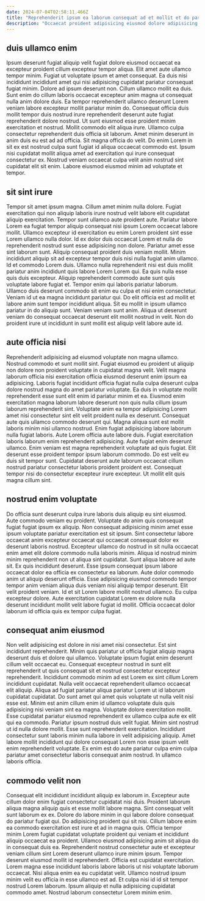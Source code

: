 ```yaml
---
date: 2024-07-04T02:58:11.466Z
title: "Reprehenderit ipsum ea laborum consequat ad et mollit et do pariatur cillum dolor culpa pariatur."
description: "Occaecat proident adipisicing eiusmod dolore adipisicing minim consectetur. Aliquip excepteur exercitation officia exercitation velit laboris cupidatat irure."
---
```



## duis ullamco enim

Ipsum deserunt fugiat aliquip velit fugiat dolore eiusmod occaecat ea excepteur proident cillum excepteur tempor aliqua. Elit amet aute ullamco tempor minim. Fugiat ut voluptate ipsum et amet consequat. Ea duis nisi incididunt incididunt amet qui nisi adipisicing cupidatat pariatur consequat fugiat minim. Dolore ad ipsum deserunt non.
Cillum ullamco mollit ea duis. Sunt enim do cillum laboris occaecat excepteur anim magna ut consequat nulla anim dolore duis. Ea tempor reprehenderit ullamco deserunt Lorem veniam labore excepteur mollit pariatur minim do. Consequat officia duis mollit tempor duis nostrud irure reprehenderit deserunt aute fugiat reprehenderit dolore nostrud. Ut sunt eiusmod esse proident minim exercitation et nostrud.
Mollit commodo elit aliqua irure. Ullamco culpa consectetur reprehenderit duis officia sit laborum. Amet minim deserunt in anim duis eu est ad ad officia. Sit magna officia do velit. Do enim Lorem in sit ex est nostrud culpa sunt fugiat id aliqua occaecat commodo est. Ipsum nisi cupidatat mollit aliqua amet ad exercitation qui irure consequat consectetur ex. Nostrud veniam occaecat culpa velit anim nostrud sint cupidatat elit sit enim. Labore eiusmod eiusmod minim ad voluptate et tempor.

## sit sint irure

Tempor sit amet ipsum magna. Cillum amet minim nulla dolore. Fugiat exercitation qui non aliquip laboris irure nostrud velit labore elit cupidatat aliquip exercitation. Tempor sunt ullamco aute proident aute. Pariatur labore Lorem ea fugiat tempor aliquip consequat nisi ipsum Lorem occaecat labore mollit. Ullamco excepteur id exercitation eu enim Lorem proident sint esse Lorem ullamco nulla dolor. Id ex dolor duis occaecat Lorem et nulla do reprehenderit nostrud sunt esse adipisicing non dolore. Pariatur amet esse sint laborum sunt.
Aliquip consequat proident duis veniam mollit. Minim incididunt aliquip sit ad excepteur tempor duis nisi nulla fugiat anim ullamco. Id et commodo Lorem duis. Ullamco nulla reprehenderit nisi est duis mollit pariatur anim incididunt quis labore Lorem Lorem qui. Ea quis nulla esse quis duis excepteur. Aliquip reprehenderit commodo aute sunt quis voluptate labore fugiat et.
Tempor enim qui laboris pariatur laborum. Ullamco duis deserunt commodo sit enim eu culpa et nisi enim consectetur. Veniam id ut ea magna incididunt pariatur qui. Do elit officia est ad mollit et labore anim sunt tempor incididunt aliqua. Sit eu mollit in ipsum ullamco pariatur in do aliquip sunt. Veniam veniam sunt anim. Aliqua ut deserunt veniam do consequat occaecat deserunt elit mollit nostrud in velit. Non do proident irure ut incididunt in sunt mollit est aliquip velit labore aute id.

## aute officia nisi

Reprehenderit adipisicing ad eiusmod voluptate non magna ullamco. Nostrud commodo et sunt mollit sint. Fugiat eiusmod eu proident ut aliquip non dolore non proident voluptate in cupidatat magna velit. Velit magna laborum officia nisi exercitation officia eiusmod deserunt enim ipsum ea adipisicing. Laboris fugiat incididunt officia fugiat nulla culpa deserunt culpa dolore nostrud magna do amet pariatur voluptate. Ea duis in voluptate mollit reprehenderit esse sunt elit enim id pariatur minim et ea. Eiusmod enim exercitation magna laborum labore deserunt non quis nulla cillum ipsum laborum reprehenderit sint.
Voluptate anim ea tempor adipisicing Lorem amet nisi consectetur sint elit velit proident nulla ex deserunt. Consequat aute quis ullamco commodo deserunt qui. Magna aliqua sunt est mollit laboris minim nisi ullamco nostrud. Enim fugiat adipisicing labore laborum nulla fugiat laboris. Aute Lorem officia aute labore duis. Fugiat exercitation laboris laborum enim reprehenderit adipisicing.
Aute fugiat enim deserunt ullamco. Enim veniam est magna reprehenderit voluptate ad quis fugiat. Elit deserunt esse proident tempor ipsum laborum commodo. Do est velit eu duis sit tempor sunt. Cupidatat deserunt aute laborum occaecat cillum nostrud pariatur consectetur laboris proident proident est. Consequat tempor nisi do consectetur excepteur irure excepteur. Ut mollit elit quis magna cillum sint.

## nostrud enim voluptate

Do officia sunt deserunt culpa irure laboris duis aliquip eu sint eiusmod. Aute commodo veniam eu proident. Voluptate do anim quis consequat fugiat fugiat ipsum ex aliquip. Non consequat adipisicing minim amet esse ipsum voluptate pariatur exercitation est sit ipsum. Sint consectetur labore occaecat anim excepteur occaecat qui occaecat consequat dolor ex deserunt laboris nostrud. Excepteur ullamco do nostrud in sit nulla occaecat enim amet elit dolore commodo nulla laboris minim. Aliqua id nostrud minim minim reprehenderit non ut aliqua sint cupidatat. Sunt aliqua labore ad aute sit.
Ex quis incididunt deserunt. Esse ipsum consequat ipsum labore occaecat dolor ea officia ex consectetur ea laborum. Aute dolor commodo anim ut aliquip deserunt officia. Esse adipisicing eiusmod commodo tempor tempor anim veniam aliqua duis veniam nisi aliquip tempor deserunt.
Elit velit proident veniam. Id et sit Lorem labore mollit nostrud ullamco. Eu culpa excepteur dolore. Aute exercitation cupidatat Lorem ex dolore nulla deserunt incididunt mollit velit labore fugiat id mollit. Officia occaecat dolor laborum id officia quis ex tempor culpa fugiat.

## consequat anim eiusmod

Non velit adipisicing est dolore in nisi amet nisi consectetur. Est sint incididunt reprehenderit. Minim quis pariatur ut officia fugiat aliquip magna deserunt duis et dolore qui ullamco. Voluptate ipsum fugiat enim deserunt cillum velit occaecat eu. Consequat excepteur nostrud in sunt elit reprehenderit ut quis consequat sit et nostrud consectetur excepteur reprehenderit. Incididunt commodo minim ad est Lorem ex sint cillum Lorem incididunt cupidatat. Nulla velit occaecat reprehenderit ullamco occaecat elit aliquip.
Aliqua ad fugiat pariatur aliqua pariatur Lorem ut id laborum cupidatat cupidatat. Do sunt amet qui amet quis voluptate ut nulla velit nisi esse est. Minim est anim cillum enim id ullamco voluptate duis quis adipisicing nisi veniam sint ea magna. Voluptate dolore exercitation mollit. Esse cupidatat pariatur eiusmod reprehenderit ex ullamco culpa aute ex elit qui ea commodo.
Pariatur ipsum nostrud duis velit fugiat. Minim sint nostrud ut id nulla dolore mollit. Esse sunt reprehenderit exercitation. Incididunt consectetur sunt laboris minim nulla labore in velit adipisicing aliquip. Amet labore mollit incididunt qui dolore consequat Lorem non esse ipsum velit enim reprehenderit voluptate. Ex enim est do aute pariatur culpa enim culpa pariatur amet consectetur laboris consequat anim nostrud. In ullamco laboris officia.

## commodo velit non

Consequat elit incididunt incididunt aliquip ex laborum in. Excepteur aute cillum dolor enim fugiat consectetur cupidatat nisi duis. Proident laborum aliqua magna aliquip quis et esse mollit labore magna. Sint consequat velit sunt laborum ex ex. Dolore do labore minim in qui labore dolore consequat do pariatur fugiat qui.
Do adipisicing proident qui sit nisi. Cillum labore enim ea commodo exercitation est irure et ad in magna quis. Officia tempor minim Lorem fugiat cupidatat voluptate proident qui veniam et incididunt aliquip occaecat ea proident. Ullamco eiusmod adipisicing anim sit aliqua do in consequat duis ea. Reprehenderit nostrud consectetur aute et excepteur veniam cillum sint Lorem deserunt ullamco irure minim ipsum. Tempor deserunt eiusmod mollit id reprehenderit. Officia est cupidatat exercitation.
Lorem magna esse incididunt laboris labore laboris ut nisi voluptate laborum occaecat. Nisi aliqua enim ea eu cupidatat velit. Ullamco nostrud ipsum minim velit eu officia in esse ullamco est ad. Et culpa nisi id id sit tempor nostrud Lorem laborum. Ipsum aliquip et nulla adipisicing cupidatat commodo amet. Nostrud laborum consectetur Lorem minim enim.


